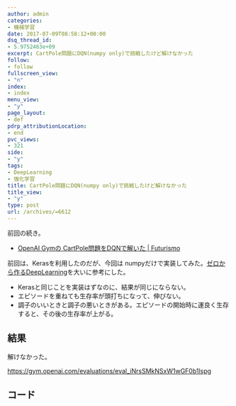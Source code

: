 ```yaml
---
author: admin
categories:
- 機械学習
date: 2017-07-09T08:58:12+00:00
dsq_thread_id:
- 5.9752463e+09
excerpt: CartPole問題にDQN(numpy only)で挑戦したけど解けなかった
follow:
- follow
fullscreen_view:
- "n"
index:
- index
menu_view:
- "y"
page_layout:
- def
pdrp_attributionLocation:
- end
pvc_views:
- 321
side:
- "y"
tags:
- DeepLearning
- 強化学習
title: CartPole問題にDQN(numpy only)で挑戦したけど解けなかった
title_view:
- "y"
type: post
url: /archives/=6612
---
```


前回の続き。

  * [OpenAI Gymの CartPole問題をDQNで解いた | Futurismo][1]

前回は、Kerasを利用したのだが、今回は numpyだけで実装してみた。[ゼロから作るDeepLearning][2]を大いに参考にした。

  * Kerasと同じことを実装はずなのに、結果が同じにならない。
  * エピソードを重ねても生存率が頭打ちになって、伸びない。
  * 調子のいいときと調子の悪いときがある。エピソードの開始時に運良く生存すると、その後の生存率が上がる。

## 結果

解けなかった。

<https://gym.openai.com/evaluations/eval_iNrsSMkNSxW1wGF0b1lspg>

## コード

 [1]: https://futurismo.biz/archives/6610
 [2]: https://www.oreilly.co.jp/books/9784873117584/